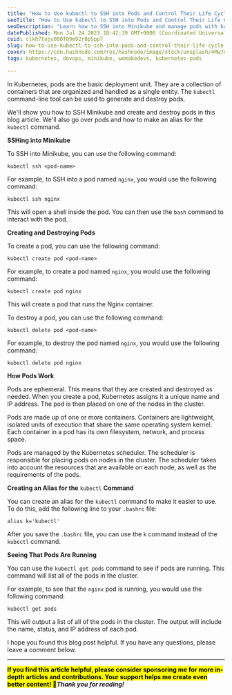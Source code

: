```yaml
---
title: "How to Use kubectl to SSH into Pods and Control Their Life Cycle"
seoTitle: "How to Use kubectl to SSH into Pods and Control Their Life Cycle"
seoDescription: "Learn how to SSH into Minikube and manage pods with kubectl. This tutorial covers the basics of pods in Kubernetes."
datePublished: Mon Jul 24 2023 18:42:39 GMT+0000 (Coordinated Universal Time)
cuid: clkh7toju000f09m92r8p5pp7
slug: how-to-use-kubectl-to-ssh-into-pods-and-control-their-life-cycle
cover: https://cdn.hashnode.com/res/hashnode/image/stock/unsplash/4Mw7nkQDByk/upload/630de61d387cc53db32193aa8e26f8b0.jpeg
tags: kubernetes, devops, minikube, wemakedevs, kubernetes-pods

---
```


In Kubernetes, pods are the basic deployment unit. They are a collection of containers that are organized and handled as a single entity. The `kubectl` command-line tool can be used to generate and destroy pods.

We'll show you how to SSH Minikube and create and destroy pods in this blog article. We'll also go over pods and how to make an alias for the `kubectl` command.

**SSHing into Minikube**

To SSH into Minikube, you can use the following command:

```plaintext
kubectl ssh <pod-name>
```

For example, to SSH into a pod named `nginx`, you would use the following command:

```plaintext
kubectl ssh nginx
```

This will open a shell inside the pod. You can then use the `bash` command to interact with the pod.

**Creating and Destroying Pods**

To create a pod, you can use the following command:

```plaintext
kubectl create pod <pod-name>
```

For example, to create a pod named `nginx`, you would use the following command:

```plaintext
kubectl create pod nginx
```

This will create a pod that runs the Nginx container.

To destroy a pod, you can use the following command:

```plaintext
kubectl delete pod <pod-name>
```

For example, to destroy the pod named `nginx`, you would use the following command:

```plaintext
kubectl delete pod nginx
```

**How Pods Work**

Pods are ephemeral. This means that they are created and destroyed as needed. When you create a pod, Kubernetes assigns it a unique name and IP address. The pod is then placed on one of the nodes in the cluster.

Pods are made up of one or more containers. Containers are lightweight, isolated units of execution that share the same operating system kernel. Each container in a pod has its own filesystem, network, and process space.

Pods are managed by the Kubernetes scheduler. The scheduler is responsible for placing pods on nodes in the cluster. The scheduler takes into account the resources that are available on each node, as well as the requirements of the pods.

**Creating an Alias for the** `kubectl` **Command**

You can create an alias for the `kubectl` command to make it easier to use. To do this, add the following line to your `.bashrc` file:

```plaintext
alias k='kubectl'
```

After you save the `.bashrc` file, you can use the `k` command instead of the `kubectl` command.

**Seeing That Pods Are Running**

You can use the `kubectl get pods` command to see if pods are running. This command will list all of the pods in the cluster.

For example, to see that the `nginx` pod is running, you would use the following command:

```plaintext
kubectl get pods
```

This will output a list of all of the pods in the cluster. The output will include the name, status, and IP address of each pod.

I hope you found this blog post helpful. If you have any questions, please leave a comment below.

---

**<mark>If you find this article helpful, please consider sponsoring me for more in-depth articles and contributions. Your support helps me create even better content! 🙌</mark>*Thank you for reading!***